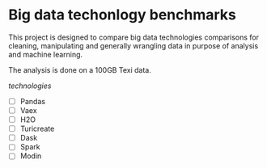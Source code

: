 # Big data techonlogy benchmarks
This project is designed to compare big data technologies comparisons for cleaning, manipulating and generally wrangling data in purpose of analysis and machine learning.

The analysis is done on a 100GB Texi data.

*technologies*
* [ ] Pandas
* [ ] Vaex
* [ ] H2O
* [ ] Turicreate
* [ ] Dask
* [ ] Spark
* [ ] Modin
